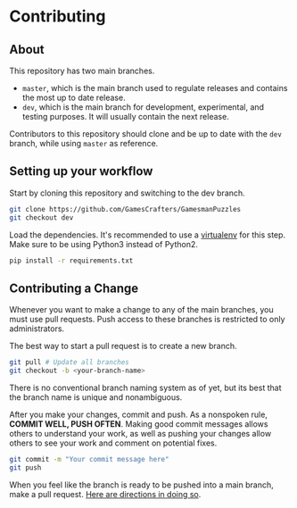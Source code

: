 # Contributing
## About
This repository has two main branches.
- `master`, which is the main branch used to regulate releases and contains the most up to date release.
- `dev`, which is the main branch for development, experimental, and testing purposes. It will usually contain the next release.

Contributors to this repository should clone and be up to date with the `dev` branch, while using `master` as reference. 
## Setting up your workflow
Start by cloning this repository and switching to the dev branch.
```bash
git clone https://github.com/GamesCrafters/GamesmanPuzzles
git checkout dev
```
Load the dependencies. It's recommended to use a [virtualenv](https://docs.python.org/3/library/venv.html) for this step. Make sure to be using Python3 instead of Python2.
```bash
pip install -r requirements.txt
```
## Contributing a Change
Whenever you want to make a change to any of the main branches, you must use pull requests. Push access to these branches is restricted to only administrators. 

The best way to start a pull request is to create a new branch. 
```bash
git pull # Update all branches
git checkout -b <your-branch-name>
```
There is no conventional branch naming system as of yet, but its best that the branch name is unique and nonambiguous.

After you make your changes, commit and push. As a nonspoken rule, **COMMIT WELL, PUSH OFTEN**. Making good commit messages allows others to understand your work, as well as pushing your changes allow others to see your work and comment on potential fixes.
```bash
git commit -m "Your commit message here"
git push
```
When you feel like the branch is ready to be pushed into a main branch, make a pull request. [Here are directions in doing so](https://help.github.com/en/github/collaborating-with-issues-and-pull-requests/creating-a-pull-request).
